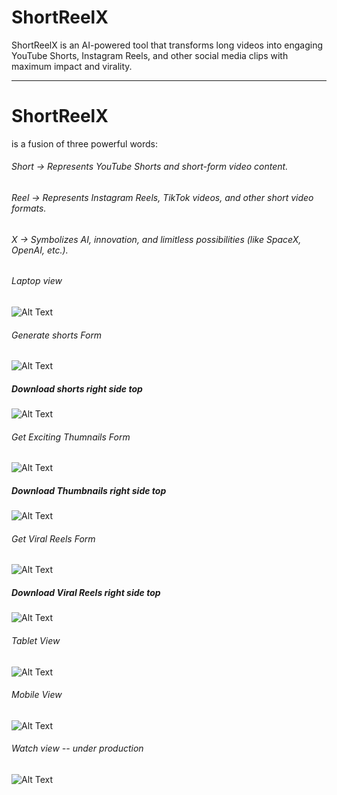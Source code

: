 # ShortReelX

ShortReelX is an AI-powered tool that transforms long videos into engaging YouTube Shorts, Instagram Reels, and other social media clips with maximum impact and virality.

---

# ShortReelX 
is a fusion of three powerful words:

###### Short → Represents YouTube Shorts and short-form video content.
###### Reel → Represents Instagram Reels, TikTok videos, and other short video formats.
###### X → Symbolizes AI, innovation, and limitless possibilities (like SpaceX, OpenAI, etc.).


###### Laptop view
![Alt Text](./liveimages/Macbook-Air-localhost.png)

###### Generate shorts Form
![Alt Text](./liveimages/Generateshorts.png)

##### Download shorts right side top
![Alt Text](./liveimages/GenerateshortsDownload.png)

###### Get Exciting Thumnails Form
![Alt Text](./liveimages/excitingthumbnails.png)

##### Download Thumbnails right side top
![Alt Text](./liveimages/Downlaodthumbnails.png)

###### Get Viral Reels Form
![Alt Text](./liveimages/viralReels.png)

##### Download Viral Reels right side top
![Alt Text](./liveimages/GenerateViralReels.png)

###### Tablet View
![Alt Text](./liveimages/Galaxy-Tab-S7-localhost.png)

###### Mobile View
![Alt Text](./liveimages/iPhone-12-PRO-localhost.png)

###### Watch view -- under production
![Alt Text](./liveimages/Apple-Watch-Serie-6-localhost.png)

